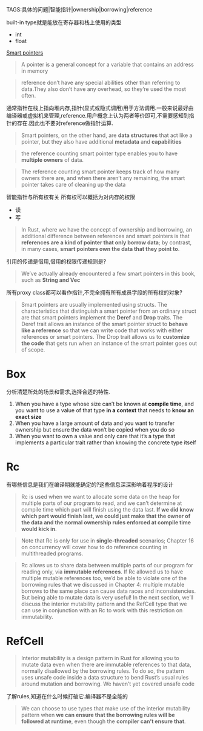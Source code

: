 TAGS:具体的问题|智能指针|ownership|borrowing|reference

built-in type就是能放在寄存器和栈上使用的类型
- int
- float

[Smart pointers](https://doc.rust-lang.org/book/second-edition/ch15-00-smart-pointers.html)

> A pointer is a general concept for a variable that contains an address in memory

> reference don’t have any special abilities other than referring to data.They also don’t have any overhead, so they’re used the most often.

通常指针在栈上指向堆内存,指针(显式或隐式调用)用于方法调用.一般来说最好由编译器或虚拟机来管理,reference.用户概念上认为两者等价即可,不需要感知到指针的存在.因此也不要对reference做指针运算.

> Smart pointers, on the other hand, are **data structures** that act like a pointer, but they also have additional **metadata** and **capabilities**

>  the reference counting smart pointer type enables you to have **multiple owners** of data.

> The reference counting smart pointer keeps track of how many owners there are, and when there aren’t any remaining, the smart pointer takes care of cleaning up the data

智能指针与所有权有关
所有权可以概括为对内存的权限
- 读
- 写

> In Rust, where we have the concept of ownership and borrowing, an additional difference between references and smart pointers is that **references are a kind of pointer that only borrow data**; by contrast, in many cases, **smart pointers own the data that they point to**.

引用的传递是借用,借用的权限传递规则是?

> We’ve actually already encountered a few smart pointers in this book, such as **String and Vec<T>**

所有proxy class都可以看作指针,不完全拥有所有成员字段的所有权的对象?

> Smart pointers are usually implemented using structs. The characteristics that distinguish a smart pointer from an ordinary struct are that smart pointers implement the **Deref** and **Drop** traits. The Deref trait allows an instance of the smart pointer struct to **behave like a reference** so that we can write code that works with either references or smart pointers. The Drop trait allows us to **customize the code** that gets run when an instance of the smart pointer goes out of scope. 

# Box<T>

分析清楚所处的场景和需求,选择合适的特性.
1. When you have a type whose size can’t be known at **compile time**, and you want to use a value of that type **in a context** that needs to **know an exact size**
2. When you have a large amount of data and you want to transfer ownership but ensure the data won’t be copied when you do so
3. When you want to own a value and only care that it’s a type that implements a particular trait rather than knowing the concrete type itself

# Rc<T>

有哪些信息是我们在编译期就能确定的?这些信息深深影响着程序的设计

> Rc<T> is used when we want to allocate some data on the heap for multiple parts of our program to read, and we can’t determine at compile time which part will finish using the data last. **If we did know which part would finish last, we could just make that the owner of the data and the normal ownership rules enforced at compile time would kick in**.


> Note that Rc<T> is only for use in **single-threaded** scenarios; Chapter 16 on concurrency will cover how to do reference counting in multithreaded programs.

> Rc<T> allows us to share data between multiple parts of our program for reading only, via **immutable references**. If Rc<T> allowed us to have multiple mutable references too, we’d be able to violate one of the borrowing rules that we discussed in Chapter 4: multiple mutable borrows to the same place can cause data races and inconsistencies. But being able to mutate data is very useful! In the next section, we’ll discuss the interior mutability pattern and the RefCell<T> type that we can use in conjunction with an Rc<T> to work with this restriction on immutability.

# RefCell<T>

> Interior mutability is a design pattern in Rust for allowing you to mutate data even when there are immutable references to that data, normally disallowed by the borrowing rules. To do so, the pattern uses unsafe code inside a data structure to bend Rust’s usual rules around mutation and borrowing. We haven’t yet covered unsafe code


了解rules,知道在什么时候打破它.编译器不是全能的
> We can choose to use types that make use of the interior mutability pattern when **we can ensure that the borrowing rules will be followed at runtime**, even though the **compiler can’t ensure that**.